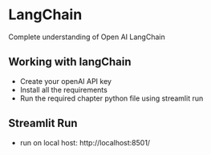 # LangChain
Complete understanding of Open AI LangChain 


## Working with langChain
- Create your openAI API key 
- Install all the requirements 
- Run the required chapter python file using streamlit run


## Streamlit Run

- run on local host: http://localhost:8501/